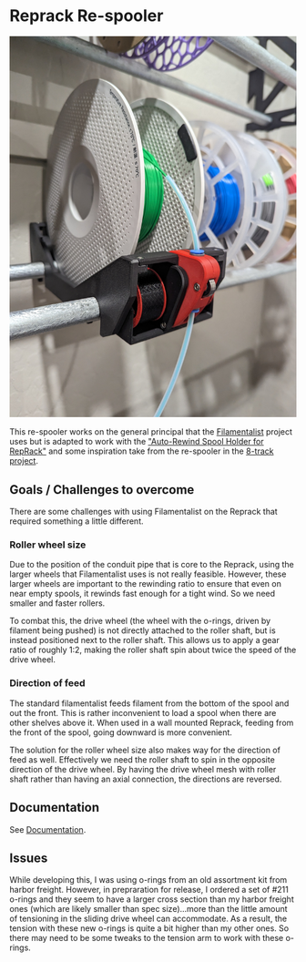 # Reprack Re-spooler

![cover](./Documentation/cover.jpg)

This re-spooler works on the general principal that the 
[Filamentalist](https://github.com/Enraged-Rabbit-Community/ERCF_v2/tree/master/Recommended_Options/Filamentalist_Rewinder)
project uses but is adapted to work with the ["Auto-Rewind Spool Holder for RepRack"](https://www.printables.com/model/292276-auto-rewind-spool-holder-for-reprack) and some inspiration take from the re-spooler in the [8-track project](https://github.com/ArmoredTurtle/8-Track-Raven-Alpha/tree/main).

## Goals / Challenges to overcome

There are some challenges with using Filamentalist on the Reprack that required something a little different.

### Roller wheel size

Due to the position of the conduit pipe that is core to the Reprack, using the larger wheels that Filamentalist uses
is not really feasible. However, these larger wheels are important to the rewinding ratio to ensure that even on near
empty spools, it rewinds fast enough for a tight wind. So we need smaller and faster rollers.

To combat this, the drive wheel (the wheel with the o-rings, driven by filament being pushed) is not directly attached to the
roller shaft, but is instead positioned next to the roller shaft. This allows us to apply a gear ratio of roughly 1:2, making the
roller shaft spin about twice the speed of the drive wheel.

### Direction of feed

The standard filamentalist feeds filament from the bottom of the spool and out the front. This is rather inconvenient to load a
spool when there are other shelves above it. When used in a wall mounted Reprack, feeding from the front of the spool, going downward
is more convenient.

The solution for the roller wheel size also makes way for the direction of feed as well. Effectively we need the roller shaft to spin
in the opposite direction of the drive wheel. By having the drive wheel mesh with roller shaft rather than having an axial connection,
the directions are reversed.

## Documentation

See [Documentation](./Documentation/README.md).

## Issues

While developing this, I was using o-rings from an old assortment kit from harbor freight. However, in prepraration for release, I ordered a set of #211 o-rings and they seem to have a larger cross section than my harbor freight ones (which are likely smaller than spec size)...more than the little amount of tensioning in the sliding drive wheel can accommodate. As a result, the tension with these new o-rings is quite a bit higher than my other ones. So there may need to be some tweaks to the tension arm to work with these o-rings.